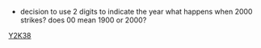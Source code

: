 - decision to use 2 digits to indicate the year
what happens when 2000 strikes?
	does 00 mean 1900 or 2000?

[Y2K38](https://en.wikipedia.org/wiki/Year_2038_problem)

